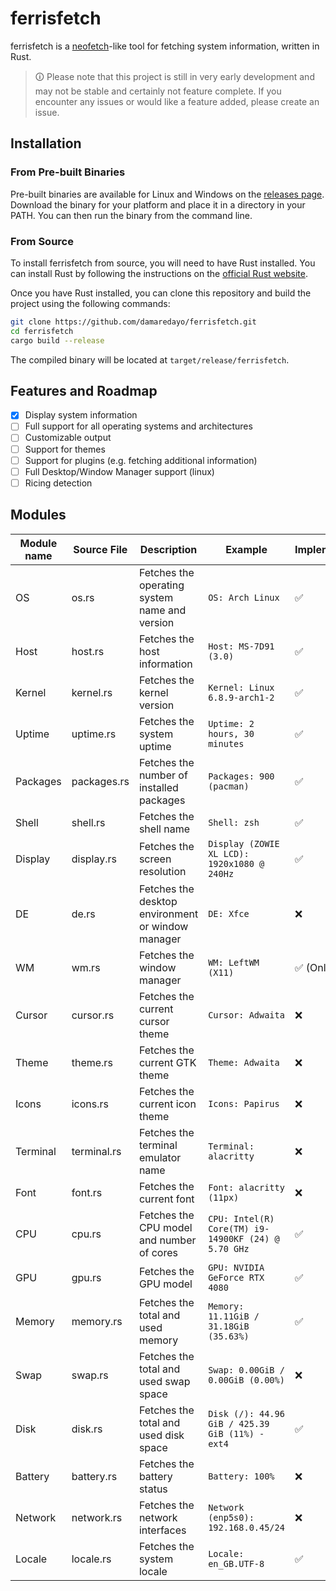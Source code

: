 # ferrisfetch

ferrisfetch is a [neofetch](https://github.com/dylanaraps/neofetch)-like tool for fetching system information, written in Rust.

> 🛈 Please note that this project is still in very early development and may not be stable and certainly not feature complete. If you encounter any issues or would like a feature added, please create an issue.

## Installation

### From Pre-built Binaries

Pre-built binaries are available for Linux and Windows on the [releases page](https://github.com/damaredayo/ferrisfetch/releases). Download the binary for your platform and place it in a directory in your PATH. You can then run the binary from the command line.

### From Source

To install ferrisfetch from source, you will need to have Rust installed. You can install Rust by following the instructions on the [official Rust website](https://www.rust-lang.org/tools/install).

Once you have Rust installed, you can clone this repository and build the project using the following commands:

```sh
git clone https://github.com/damaredayo/ferrisfetch.git
cd ferrisfetch
cargo build --release
```

The compiled binary will be located at `target/release/ferrisfetch`.

## Features and Roadmap

- [x] Display system information
- [ ] Full support for all operating systems and architectures
- [ ] Customizable output
- [ ] Support for themes
- [ ] Support for plugins (e.g. fetching additional information)
- [ ] Full Desktop/Window Manager support (linux)
- [ ] Ricing detection

## Modules

| Module name | Source File | Description | Example | Implemented |
| --------- | ---------- | ----------- | ---- | ------- |
| OS | os.rs | Fetches the operating system name and version | `OS: Arch Linux` | ✅ |
| Host | host.rs | Fetches the host information | `Host: MS-7D91 (3.0)` | ✅ |
| Kernel | kernel.rs | Fetches the kernel version | `Kernel: Linux 6.8.9-arch1-2` | ✅ |
| Uptime | uptime.rs | Fetches the system uptime | `Uptime: 2 hours, 30 minutes` | ✅ |
| Packages | packages.rs | Fetches the number of installed packages | `Packages: 900 (pacman)` | ✅ |
| Shell | shell.rs | Fetches the shell name | `Shell: zsh` | ✅ |
| Display | display.rs | Fetches the screen resolution | `Display (ZOWIE XL LCD): 1920x1080 @ 240Hz` | ✅ |
| DE | de.rs | Fetches the desktop environment or window manager | `DE: Xfce` | ❌ |
| WM | wm.rs | Fetches the window manager | `WM: LeftWM (X11)` | ✅ (Only X11) |
| Cursor | cursor.rs | Fetches the current cursor theme | `Cursor: Adwaita` | ❌ |
| Theme | theme.rs | Fetches the current GTK theme | `Theme: Adwaita` | ❌ |
| Icons | icons.rs | Fetches the current icon theme | `Icons: Papirus` | ❌ |
| Terminal | terminal.rs | Fetches the terminal emulator name | `Terminal: alacritty` | ❌ |
| Font | font.rs | Fetches the current font | `Font: alacritty (11px)` | ❌ |
| CPU | cpu.rs | Fetches the CPU model and number of cores | `CPU: Intel(R) Core(TM) i9-14900KF (24) @ 5.70 GHz` | ✅ |
| GPU | gpu.rs | Fetches the GPU model | `GPU: NVIDIA GeForce RTX 4080` | ✅ |
| Memory | memory.rs | Fetches the total and used memory | `Memory: 11.11GiB / 31.18GiB (35.63%)` | ✅ |
| Swap | swap.rs | Fetches the total and used swap space | `Swap: 0.00GiB / 0.00GiB (0.00%)` | ❌ |
| Disk | disk.rs | Fetches the total and used disk space | `Disk (/): 44.96 GiB / 425.39 GiB (11%) - ext4` | ✅ |
| Battery | battery.rs | Fetches the battery status | `Battery: 100%` | ❌ |
| Network | network.rs | Fetches the network interfaces | `Network (enp5s0): 192.168.0.45/24` | ❌ |
| Locale | locale.rs | Fetches the system locale | `Locale: en_GB.UTF-8` | ✅ |
